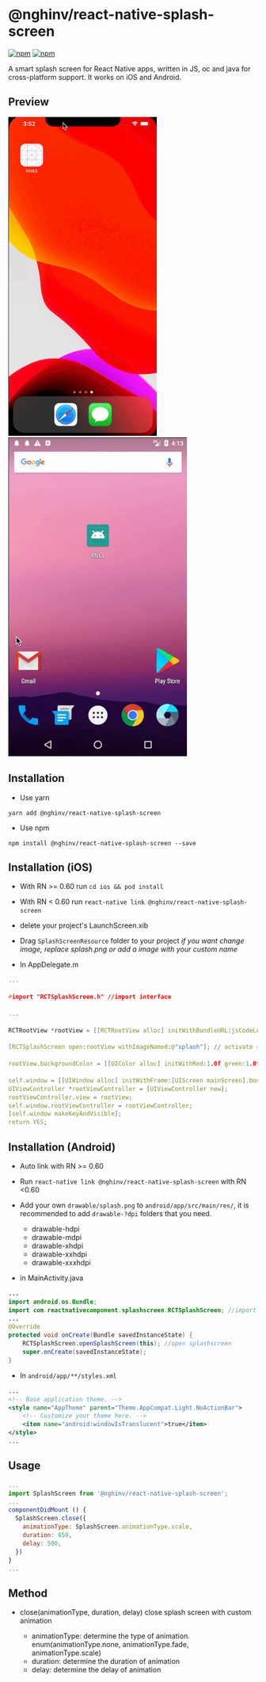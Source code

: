 # @nghinv/react-native-splash-screen

[![npm](https://img.shields.io/npm/v/@nghinv/react-native-splash-screen)](https://www.npmjs.com/package/@nghinv/react-native-splash-screen)
[![npm](https://img.shields.io/npm/l/react-native-smart-splash-screen.svg)](https://github.com/lumi-software/react-native-splash-screen/blob/master/LICENSE)

A smart splash screen for React Native apps, written in JS, oc and java for cross-platform support.
It works on iOS and Android.

## Preview

![react-native-splash-screen-ios](./assets/ios.gif) 
![react-native-splash-screen-android](./assets/android.gif)

## Installation

* Use yarn

```
yarn add @nghinv/react-native-splash-screen
```

* Use npm

```
npm install @nghinv/react-native-splash-screen --save
```

## Installation (iOS)

- With RN >= 0.60 run `cd ios && pod install`

- With RN < 0.60 run `react-native link @nghinv/react-native-splash-screen`

* delete your project's LaunchScreen.xib

* Drag `SplashScreenResource` folder to your project *if you want change image, replace splash.png or add a image with your custom name*

* In AppDelegate.m

```c
...

#import "RCTSplashScreen.h" //import interface

...

RCTRootView *rootView = [[RCTRootView alloc] initWithBundleURL:jsCodeLocation moduleName:@"ReactNativeComponents" initialProperties:nil launchOptions:launchOptions];

[RCTSplashScreen open:rootView withImageNamed:@"splash"]; // activate splashscreen, imagename from LaunchScreen.xib

rootView.backgroundColor = [[UIColor alloc] initWithRed:1.0f green:1.0f blue:1.0f alpha:1];

self.window = [[UIWindow alloc] initWithFrame:[UIScreen mainScreen].bounds];
UIViewController *rootViewController = [UIViewController new];
rootViewController.view = rootView;
self.window.rootViewController = rootViewController;
[self.window makeKeyAndVisible];
return YES;

```

## Installation (Android)

- Auto link with RN >= 0.60

- Run `react-native link @nghinv/react-native-splash-screen` with RN <0.60

* Add your own `drawable/splash.png` to `android/app/src/main/res/`, it is recommended to add `drawable-?dpi` folders that you need.

  * drawable-hdpi
  * drawable-mdpi
  * drawable-xhdpi
  * drawable-xxhdpi
  * drawable-xxxhdpi

* in MainActivity.java

```java
...
import android.os.Bundle;
import com.reactnativecomponent.splashscreen.RCTSplashScreen; //import RCTSplashScreen
...
@Override
protected void onCreate(Bundle savedInstanceState) {
    RCTSplashScreen.openSplashScreen(this); //open splashscreen
    super.onCreate(savedInstanceState);
}
```

* In `android/app/**/styles.xml`

```xml
...
<!-- Base application theme. -->
<style name="AppTheme" parent="Theme.AppCompat.Light.NoActionBar">
    <!-- Customize your theme here. -->
    <item name="android:windowIsTranslucent">true</item>
</style>
...
```

## Usage

```js
...
import SplashScreen from '@nghinv/react-native-splash-screen';
...
componentDidMount () {
  SplashScreen.close({
    animationType: SplashScreen.animationType.scale,
    duration: 850,
    delay: 500,
  })
}
...
```

## Method

* close(animationType, duration, delay) close splash screen with custom animation

  * animationType: determine the type of animation. enum(animationType.none, animationType.fade, animationType.scale)
  * duration: determine the duration of animation
  * delay: determine the delay of animation
